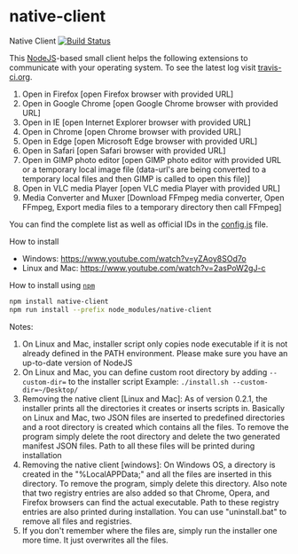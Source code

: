# native-client

Native Client [![Build Status](https://travis-ci.org/andy-portmen/native-client.svg?branch=master)](https://travis-ci.org/andy-portmen/native-client)

This [NodeJS](https://nodejs.org/)-based small client helps the following extensions to communicate with your operating system. To see the latest log visit [travis-ci.org](https://travis-ci.org/andy-portmen/native-client).

1. Open in Firefox [open Firefox browser with provided URL]
1. Open in Google Chrome [open Google Chrome browser with provided URL]
2. Open in IE [open Internet Explorer browser with provided URL]
3. Open in Chrome [open Chrome browser with provided URL]
4. Open in Edge [open Microsoft Edge browser with provided URL]
5. Open in Safari [open Safari browser with provided URL]
6. Open in GIMP photo editor [open GIMP photo editor with provided URL or a temporary local image file (data-url's are being converted to a temporary local files and then GIMP is called to open this file)]
7. Open in VLC media Player [open VLC media Player with provided URL]
8. Media Converter and Muxer [Download FFmpeg media converter, Open FFmpeg, Export media files to a temporary directory then call FFmpeg]

You can find the complete list as well as official IDs in the [config.js](https://github.com/andy-portmen/native-client/blob/master/config.js) file.

How to install

  * Windows: https://www.youtube.com/watch?v=yZAoy8SOd7o
  * Linux and Mac: https://www.youtube.com/watch?v=2asPoW2gJ-c

How to install using [`npm`](https://github.com/andy-portmen/native-client-npm)

```bash
npm install native-client
npm run install --prefix node_modules/native-client
```

Notes:

1. On Linux and Mac, installer script only copies node executable if it is not already defined in the PATH environment. Please make sure you have an up-to-date version of NodeJS
2. On Linux and Mac, you can define custom root directory by adding `--custom-dir=` to the installer script
  Example: `./install.sh --custom-dir=~/Desktop/`
3. Removing the native client [Linux and Mac]: As of version 0.2.1, the installer prints all the directories it creates or inserts scripts in. Basically on Linux and Mac, two JSON files are inserted to predefined directories and a root directory is created which contains all the files. To remove the program simply delete the root directory and delete the two generated manifest JSON files. Path to all these files will be printed during installation
4. Removing the native client [windows]: On Windows OS, a directory is created in the "%LocalAPPData;" and all the files are inserted in this directory. To remove the program, simply delete this directory. Also note that two registry entries are also added so that Chrome, Opera, and Firefox browsers can find the actual executable. Path to these registry entries are also printed during installation. You can use "uninstall.bat" to remove all files and registries.
5. If you don't remember where the files are, simply run the installer one more time. It just overwrites all the files.
